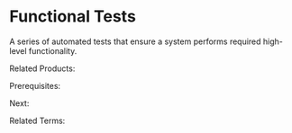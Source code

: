 # Functional Tests

A series of automated tests that ensure a system performs required high-level functionality.

Related Products:

Prerequisites:

Next:

Related Terms:
